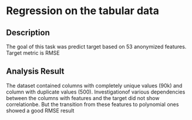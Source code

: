 # Regression on the tabular data


## Description

The goal of this task was predict target based on 53 anonymized features. Target metric is RMSE


## Analysis Result
The dataset contained columns with completely unique values (90k) and column with duplicate values (500).
Investigationof various dependencies between the columns with features and the target did not show correlationbe.
But the transition from these features to polynomial ones showed a good RMSE result